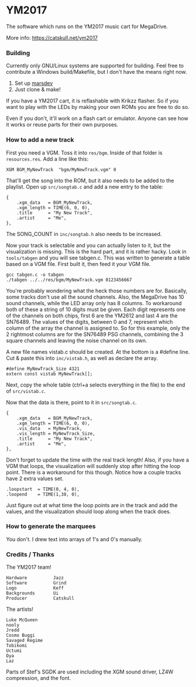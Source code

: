 # YM2017

The software which runs on the YM2017 music cart for MegaDrive.

More info: https://catskull.net/ym2017

### Building

Currently only GNU/Linux systems are supported for building. 
Feel free to contribute a Windows build/Makefile, but I don't have the means right now.

1. Set up [marsdev](https://github.com/andwn/marsdev)
2. Just clone & make!

If you have a YM2017 cart, it is reflashable with Krikzz flasher. So if you want
to play with the LEDs by making your own ROMs you are free to do so.

Even if you don't, it'll work on a flash cart or emulator. Anyone can see how it works
or reuse parts for their own purposes.


### How to add a new track

First you need a VGM. Toss it into `res/bgm`. Inside of that folder is `resources.res`. 
Add a line like this:

    XGM BGM_MyNewTrack	"bgm/MyNewTrack.vgm" 0

That'll get the song into the ROM, but it also needs to be added to the playlist.
Open up `src/songtab.c` and add a new entry to the table:

    {
		.xgm_data 	= BGM_MyNewTrack,
		.xgm_length = TIME(6, 0, 0),
		.title 		= "My New Track",
		.artist 	= "Me",
	},

The SONG_COUNT in `inc/songtab.h` also needs to be increased.

Now your track is selectable and you can actually listen to it, but the visualization is
missing. This is the hard part, and it is rather hacky. Look in `tools/tabgen` and you will
see tabgen.c. This was written to generate a table based on a VGM file. First built it,
then feed it your VGM file.

    gcc tabgen.c -o tabgen
    ./tabgen ../../res/bgm/MyNewTrack.vgm 0123456667

You're probably wondering what the heck those numbers are for. Basically, some tracks don't
use all the sound channels. Also, the MegaDrive has 10 sound channels, while the LED array
only has 8 columns. To workaround both of these a string of 10 digits must be given. Each
digit represents one of the channels on both chips, first 6 are the YM2612 and last 4 are
the SN76489. The values of the digits, between 0 and 7, represent which column of the array
the channel is assigned to. So for this example, only the 2 rightmost columns are for the
SN76489 PSG channels, combining the 3 square channels and leaving the noise channel on its
own.

A new file names vistab.c should be created. At the bottom is a #define line. Cut & paste 
this into `inc/vistab.h`, as well as declare the array.

    #define MyNewTrack_Size 4321
    extern const vistab MyNewTrack[];

Next, copy the whole table (ctrl+a selects everything in the file) to the end of `src/vistab.c`.

Now that the data is there, point to it in `src/songtab.c`.

    {
		.xgm_data 	= BGM_MyNewTrack,
		.xgm_length = TIME(6, 0, 0),
		.vis_data	= MyNewTrack,
		.vis_length = MyNewTrack_Size,
		.title 		= "My New Track",
		.artist 	= "Me",
	},

Don't forget to update the time with the real track length! Also, if you have a VGM that loops,
the visualization will suddenly stop after hitting the loop point. There is a workaround for
this though. Notice how a couple tracks have 2 extra values set.

    .loopstart  = TIME(0, 4, 0),
	.loopend    = TIME(1,38, 0),

Just figure out at what time the loop points are in the track and add the values, and the
visualization should loop along when the track does.


### How to generate the marquees

You don't. I drew text into arrays of 1's and 0's manually.


### Credits / Thanks

The YM2017 team!

    Hardware          Jazz
    Software          Grind
    Logo              Keff
    Backgrounds       Ui
    Producer          Catskull

The artists!

    Luke McQueen
    nooly
    Jredd
    Cosmo Buggi
    Savaged Regime
    Tobikomi
    Uctumi
    Dya
    Laz

Parts of Stef's SGDK are used including the XGM sound driver, LZ4W compression, and the font.
